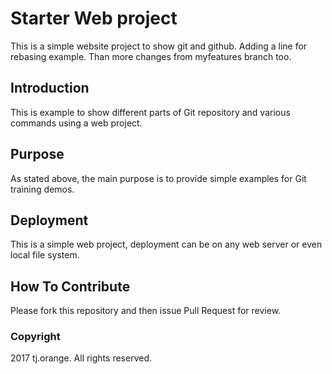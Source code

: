 # Starter Web project

This is a simple website project to show git and github.
Adding a line for rebasing example.
Than more changes from myfeatures branch too.

## Introduction

This is example to show different parts of Git repository and various commands using a web project.

## Purpose

As stated above, the main purpose is to provide simple examples for Git training demos.

## Deployment

This is a simple web project, deployment can be on any web server or even local file system.

## How To Contribute

Please fork this repository and then issue Pull Request for review.

### Copyright

2017 tj.orange. All rights reserved.
